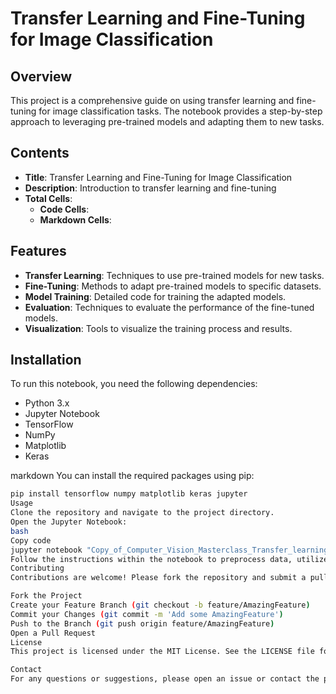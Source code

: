 # Transfer Learning and Fine-Tuning for Image Classification

## Overview

This project is a comprehensive guide on using transfer learning and fine-tuning for image classification tasks. The notebook provides a step-by-step approach to leveraging pre-trained models and adapting them to new tasks.

## Contents

- **Title**: Transfer Learning and Fine-Tuning for Image Classification
- **Description**: Introduction to transfer learning and fine-tuning
- **Total Cells**: 
  - **Code Cells**: 
  - **Markdown Cells**: 

## Features

- **Transfer Learning**: Techniques to use pre-trained models for new tasks.
- **Fine-Tuning**: Methods to adapt pre-trained models to specific datasets.
- **Model Training**: Detailed code for training the adapted models.
- **Evaluation**: Techniques to evaluate the performance of the fine-tuned models.
- **Visualization**: Tools to visualize the training process and results.

## Installation

To run this notebook, you need the following dependencies:

- Python 3.x
- Jupyter Notebook
- TensorFlow
- NumPy
- Matplotlib
- Keras

markdown
You can install the required packages using pip:

```bash
pip install tensorflow numpy matplotlib keras jupyter
Usage
Clone the repository and navigate to the project directory.
Open the Jupyter Notebook:
bash
Copy code
jupyter notebook "Copy_of_Computer_Vision_Masterclass_Transfer_learning_and_fine_tuning.ipynb"
Follow the instructions within the notebook to preprocess data, utilize transfer learning, fine-tune the model, and evaluate the results.
Contributing
Contributions are welcome! Please fork the repository and submit a pull request with your improvements.

Fork the Project
Create your Feature Branch (git checkout -b feature/AmazingFeature)
Commit your Changes (git commit -m 'Add some AmazingFeature')
Push to the Branch (git push origin feature/AmazingFeature)
Open a Pull Request
License
This project is licensed under the MIT License. See the LICENSE file for more details.

Contact
For any questions or suggestions, please open an issue or contact the project maintainers.
